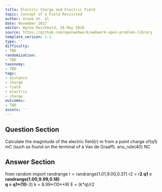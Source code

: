 ```yaml
---
title: Electric Charge and Electric Field
topic: Concept of a Field Revisited
author: Urone et. al
date: November 2017
editor: Wynne Reichheld, 28 May 2018
source: https://github.com/openwebwork/webwork-open-problem-library
template_version: 1.1
type: ''
difficulty:
- TBD
randomization:
- TBD
taxonomy:
- TBD
tags:
- distance
- charge
- field
- electric
- charge
outcomes:
- TBD
assets: ''
---
```


## Question Section 

Calculate the magnitude of the electric field(r) m from a point charge of(q1) mC (such as found on the terminal of a Van de Graaff).
ans_rule(40) NC



## Answer Section

from random import randrange
r = randrange(1.01,9.00,0.37)
r2 = r**2 
q1 = randrange(1.00,9.99,0.18)   
q = q1*(10**-3) 
k = 8.99*(10**9)
E = (k*q)/r2